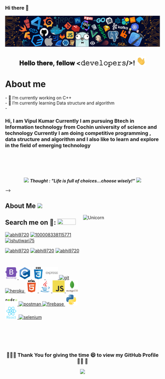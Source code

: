 
### Hi there 👋

<!--
**Cyber321-glit-majer/Cyber321-glit-majer** is a ✨ _special_ ✨ repository because its `README.md` (this file) appears on your GitHub profile.

Here are some ideas to get you started:

- 🔭 I’m currently working on C++
- 🌱 I’m currently learning Data structure and algorithm
- Hi, I am Vipul Kumar Currently I am pursuing Btech in Information technology from Cochin university of science and technology Currently I am doing competitive programming , data structure and algorithm and I also like to learn and explore in the field of emerging technology

- Contact Me
[Linkedin](https://www.linkedin.com/in/vipul-kumar-22a36a1b0/) || 
- Coding Profile 
[GeeksForGeeks]( https://auth.geeksforgeeks.org/user/marianaweb99/profile) || [LeetCode]( https://leetcode.com/vkumarchaurasia98/) || [CodeChef]( https://www.codechef.com/users/cyber1230)  || [Hackerrank](https://www.hackerrank.com/vkumarchaurasia1)  || [Hackerearth](https://www.hackerearth.com/@vipul662)
- [Resume](https://drive.google.com/file/d/1jfKzOpL0p6BoOTdE0IUcdQqqGCkdmVWW/view?usp=sharing)


-->



![Github Banner](https://github.com/Jaydeep-Yadav/Jaydeep-Yadav/blob/main/banner.png)

<div align="center">
<h2> 𝐇𝐞𝐥𝐥𝐨 𝐭𝐡𝐞𝐫𝐞, 𝐟𝐞𝐥𝐥𝐨𝐰 <𝚍𝚎𝚟𝚎𝚕𝚘𝚙𝚎𝚛𝚜/>! <img src="https://github.com/ABSphreak/ABSphreak/blob/master/gifs/Hi.gif" width="30"></h2>
 </div>
  
<div>
<h1>About me</h1>
<p>
- 🔭 I’m currently working on C++ <br>
- 🌱 I’m currently learning Data structure and algorithm <br>
- <h3>Hi, I am Vipul Kumar Currently I am pursuing Btech in Information technology from Cochin university of science and technology Currently I am doing competitive programming , data structure and algorithm and I also like to learn and explore in the field of emerging technology</h3> <br>

</p>
</div>
<br>
<p align="center">
  
 <!-- 
  <em>
    Hello, I am Vipul Kumar a <b>Final year</b> undergraduate from <a href="https://cusat.ac.in/"> <b>CUSAT Kerala</b></a>. <br>
    <!--<b>a passionate self-learner</b> <img src="https://github.com/TheDudeThatCode/TheDudeThatCode/blob/master/Assets/Developer.gif" width="30"> and a <b>Web Developer( MERN ) </b>&nbsp;<img src="https://github.com/TheDudeThatCode/TheDudeThatCode/blob/master/Assets/Designer.gif" width="36">&nbsp,<br>
 --> </em> 
 
  <br>
  <img src="https://media.giphy.com/media/gH3LO09IOiZIqePwv9/giphy.gif" width="50" /> <b><i align="center">Thought : "Life is full of choices…choose wisely!”</i></b> <img src="https://media.giphy.com/media/qjqUcgIyRjsl2/giphy.gif" width="50" />
</p>
-->
<div>
  <h2> About Me <img src="https://img.icons8.com/color/48/000000/user-male-circle--v2.png" width = 30></h2>


 <img align="right" height=300  width=250 alt="Unicorn" src="https://media.giphy.com/media/3ohs4BSacFKI7A717y/giphy.gif" />



</div>  
<h2 align="left">Search me on 🔎:  <img src='https://raw.githubusercontent.com/ShahriarShafin/ShahriarShafin/main/Assets/handshake.gif' width="60" height="20"> </h2>
<p align="left">
<a href="https://www.linkedin.com/in/vipul-kumar-22a36a1b0/" target="blank">
 <img align="center" src="https://raw.githubusercontent.com/rahuldkjain/github-profile-readme-generator/master/src/images/icons/Social/linked-in-alt.svg" alt="abhi9720" height="30" width="40" /></a>
<a href="https://fb.com/1000083381157771" target="blank"><img align="center" src="https://raw.githubusercontent.com/rahuldkjain/github-profile-readme-generator/master/src/images/icons/Social/facebook.svg" alt="100008338115771" height="30" width="40" /></a>
<a href="https://instagram.com/" target="blank"><img align="center" src="https://raw.githubusercontent.com/rahuldkjain/github-profile-readme-generator/master/src/images/icons/Social/instagram.svg" alt="ishutiwari75" height="30" width="40" /></a>

<a href="https://www.hackerrank.com/vkumarchaurasia1" target="blank"><img align="center" src="https://raw.githubusercontent.com/rahuldkjain/github-profile-readme-generator/master/src/images/icons/Social/hackerrank.svg" alt="abhi9720" height="30" width="40" /></a>
<a href="https://leetcode.com/vkumarchaurasia98/" target="blank"><img align="center" src="https://raw.githubusercontent.com/rahuldkjain/github-profile-readme-generator/master/src/images/icons/Social/leet-code.svg" alt="abhi9720" height="30" width="40" /></a>
<a href="https://auth.geeksforgeeks.org/user/marianaweb99/profile" target="blank"><img align="center" src="https://raw.githubusercontent.com/rahuldkjain/github-profile-readme-generator/master/src/images/icons/Social/geeks-for-geeks.svg" alt="abhi9720" height="30" width="40" /></a>
</p>‎‎


 
 <a href="https://getbootstrap.com" target="_blank"> <img src="https://raw.githubusercontent.com/devicons/devicon/master/icons/bootstrap/bootstrap-plain-wordmark.svg" alt="bootstrap" width="40" height="40"/> </a> <a href="https://www.cprogramming.com/" target="_blank"> <img src="https://raw.githubusercontent.com/devicons/devicon/master/icons/c/c-original.svg" alt="c" width="40" height="40"/> </a> <a href="https://www.w3schools.com/css/" target="_blank"> <img src="https://raw.githubusercontent.com/devicons/devicon/master/icons/css3/css3-original-wordmark.svg" alt="css3" width="40" height="40"/> </a> <a href="https://expressjs.com" target="_blank"> <img src="https://raw.githubusercontent.com/devicons/devicon/master/icons/express/express-original-wordmark.svg" alt="express" width="40" height="40"/> </a> <a href="https://git-scm.com/" target="_blank"> <img src="https://www.vectorlogo.zone/logos/git-scm/git-scm-icon.svg" alt="git" width="40" height="40"/> </a> <a href="https://heroku.com" target="_blank"> <img src="https://www.vectorlogo.zone/logos/heroku/heroku-icon.svg" alt="heroku" width="40" height="40"/> </a> <a href="https://www.w3.org/html/" target="_blank"> <img src="https://raw.githubusercontent.com/devicons/devicon/master/icons/html5/html5-original-wordmark.svg" alt="html5" width="40" height="40"/> </a> <a href="https://www.java.com" target="_blank"> <img src="https://raw.githubusercontent.com/devicons/devicon/master/icons/java/java-original.svg" alt="java" width="40" height="40"/> </a> <a href="https://developer.mozilla.org/en-US/docs/Web/JavaScript" target="_blank"> <img src="https://raw.githubusercontent.com/devicons/devicon/master/icons/javascript/javascript-original.svg" alt="javascript" width="40" height="40"/> </a> <a href="https://www.mongodb.com/" target="_blank"> <img src="https://raw.githubusercontent.com/devicons/devicon/master/icons/mongodb/mongodb-original-wordmark.svg" alt="mongodb" width="40" height="40"/> </a> <a href="https://nodejs.org" target="_blank"> <img src="https://raw.githubusercontent.com/devicons/devicon/master/icons/nodejs/nodejs-original-wordmark.svg" alt="nodejs" width="40" height="40"/> </a> <a href="https://postman.com" target="_blank"> <img src="https://www.vectorlogo.zone/logos/getpostman/getpostman-icon.svg" alt="postman" width="40" height="40"/> </a>
 <a href="https://firebase.google.com/" target="_blank" rel="noreferrer"> <img src="https://www.vectorlogo.zone/logos/firebase/firebase-icon.svg" alt="firebase" width="40" height="40"/> </a>
 <a href="https://www.python.org" target="_blank"> <img src="https://raw.githubusercontent.com/devicons/devicon/master/icons/python/python-original.svg" alt="python" width="40" height="40"/> </a> <a href="https://reactjs.org/" target="_blank"> <img src="https://raw.githubusercontent.com/devicons/devicon/master/icons/react/react-original-wordmark.svg" alt="react" width="40" height="40"/> </a> <a href="https://www.selenium.dev" target="_blank"> <img src="https://raw.githubusercontent.com/detain/svg-logos/780f25886640cef088af994181646db2f6b1a3f8/svg/selenium-logo.svg" alt="selenium" width="40" height="40"/> </a> </p>





<br>
<br>
<br>

  <br>
  
  
  
  <div align="center" >
  <h3>
   👩‍🚀🚀 Thank You for giving the time 😄 to view my GitHub  Profile 👩‍🚀 🚀
   
   ![](https://komarev.com/ghpvc/?username=Cyber321-glit-majer)
  <h3/>
 
</div>




 


